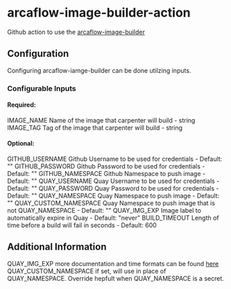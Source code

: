 # arcaflow-image-builder-action
Github action to use the [arcaflow-image-builder](https://github.com/arcalot/arcaflow-plugin-image-builder)

## Configuration
Configuring arcaflow-iamge-builder can be done utilzing inputs.

### Configurable Inputs

#### Required:
IMAGE_NAME Name of the image that carpenter will build - string
IMAGE_TAG Tag of the image that carpenter will build - string

#### Optional:
GITHUB_USERNAME Github Username to be used for credentials - Default: ""
GITHUB_PASSWORD Github Password to be used for credentials - Default: ""
GITHUB_NAMESPACE Github Namespace to push image - Default: ""
QUAY_USERNAME Quay Username to be used for credentials - Default: ""
QUAY_PASSWORD Quay Password to be used for credentials - Default: ""
QUAY_NAMESPACE Quay Namespace to push image - Default: ""
QUAY_CUSTOM_NAMESPACE Quay Namespace to push image that is not QUAY_NAMESPACE - Default: ""
QUAY_IMG_EXP Image label to automatically expire in Quay - Default: "never"
BUILD_TIMEOUT Length of time before a build will fail in seconds - Default: 600

## Additional Information
QUAY_IMG_EXP more documentation and time formats can be found [here](https://docs.projectquay.io/use_quay.html#:~:text=Setting%20tag%20expiration%20from%20a%20Dockerfile)
QUAY_CUSTOM_NAMESPACE if set, will use in place of QUAY_NAMESPACE. Override hepfult when QUAY_NAMESPACE is a secret.

